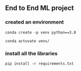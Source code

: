 ## End to End ML project

### created an environment

```
conda create -p venv python==3.8

conda actuvate venv/
```

### install all the libraries

```
pip install -r requirements.txt
```